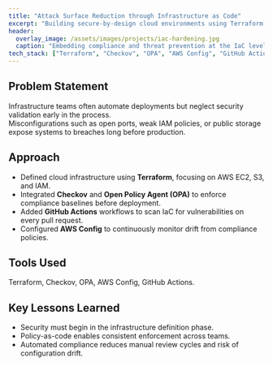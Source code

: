 ```yaml
---
title: "Attack Surface Reduction through Infrastructure as Code"
excerpt: "Building secure-by-design cloud environments using Terraform and policy-as-code frameworks."
header:
  overlay_image: /assets/images/projects/iac-hardening.jpg
  caption: "Embedding compliance and threat prevention at the IaC level"
tech_stack: ["Terraform", "Checkov", "OPA", "AWS Config", "GitHub Actions"]
---
```


## Problem Statement
Infrastructure teams often automate deployments but neglect security validation early in the process.  
Misconfigurations such as open ports, weak IAM policies, or public storage expose systems to breaches long before production.

## Approach
- Defined cloud infrastructure using **Terraform**, focusing on AWS EC2, S3, and IAM.  
- Integrated **Checkov** and **Open Policy Agent (OPA)** to enforce compliance baselines before deployment.  
- Added **GitHub Actions** workflows to scan IaC for vulnerabilities on every pull request.  
- Configured **AWS Config** to continuously monitor drift from compliance policies.

## Tools Used
Terraform, Checkov, OPA, AWS Config, GitHub Actions.

## Key Lessons Learned
- Security must begin in the infrastructure definition phase.  
- Policy-as-code enables consistent enforcement across teams.  
- Automated compliance reduces manual review cycles and risk of configuration drift.
